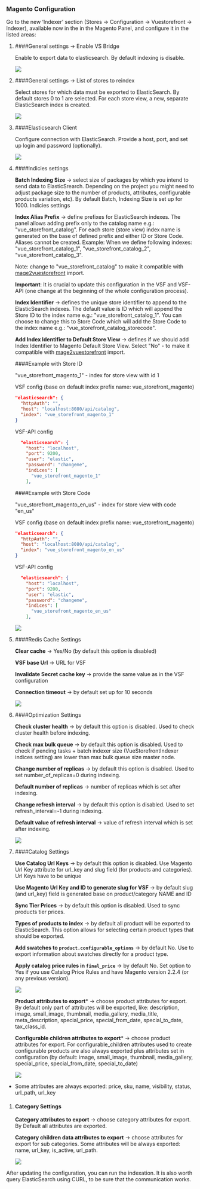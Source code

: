 ### Magento Configuration
Go to the new ‘Indexer’ section (Stores → Configuration → Vuestorefront → Indexer), available now in the in the Magento Panel, and configure it in the listed areas:
1. ####General settings → Enable VS Bridge
 
   Enable to export data to elasticsearch. By default indexing is disable.

    ![](./images/config-general-enable.png) 
 
1. ####General settings → List of stores to reindex
 
   Select stores for which data must be exported to ElasticSearch. By default stores 0 to 1 are selected. For each store view, a new, separate ElasticSearch index is created.

    ![](./images/config-general.png)

1. ####Elasticsearch Client

   Configure connection with ElasticSearch. Provide a host, port, and set up login and password (optionally).

   ![](./images/config-es.png)

1. ####Indicies settings
 
   **Batch Indexing Size** → select size of packages by which you intend to send data to ElasticSrearch. Depending on the project you might need to adjust package size to the number of products, attributes, configurable products variation, etc). By default Batch, Indexing Size is set up for 1000.
   Indicies settings
    
   **Index Alias Prefix** → define prefixes for ElasticSearch indexes. The panel allows adding prefix only to the catalog name e.g.: "vue_storefront_catalog". For each store (store view) index name is generated on the base of defined prefix and either ID or Store Code. Aliases cannot be created. 
   Example: When we define following indexes: "vue_storefront_catalog_1", "vue_storefront_catalog_2", "vue_storefront_catalog_3".
   
   Note: change to "vue_storefront_catalog" to make it compatible with [mage2vuestorefront](https://github.com/DivanteLtd/mage2vuestorefront/) import.
   
   **Important**: It is crucial to update this configuration in the VSF and VSF-API (one change at the beginning of the whole configuration process).

   **Index Identifier** → defines the unique store identifier to append to the ElasticSearch indexes. The default value is ID which will append the Store ID to the index name e.g.: "vue_storefront_catalog_1". You can choose to change this to Store Code which will add the Store Code to the index name e.g.: "vue_storefront_catalog_storecode".
   
   **Add Index Identifier to Default Store View** → defines if we should add Index Identifier to Magento Default Store View. Select "No" - to make it compatible with [mage2vuestorefront](https://github.com/DivanteLtd/mage2vuestorefront/) import. 
      
   ####Example with Store ID
  
   "vue_storefront_magento_1" - index for store view with id 1
   
   VSF config (base on default index prefix name: vue_storefront_magento)
    ```json
    "elasticsearch": {
      "httpAuth": "",
      "host": "localhost:8080/api/catalog",
      "index": "vue_storefront_magento_1"
    }
    ```
   
    VSF-API config
    ```json
      "elasticsearch": {
        "host": "localhost",
        "port": 9200,
        "user": "elastic",
        "password": "changeme",
        "indices": [
          "vue_storefront_magento_1"
        ],
    ```
   
   ####Example with Store Code
   
   "vue_storefront_magento_en_us" - index for store view with code "en_us"
   
   VSF config (base on default index prefix name: vue_storefront_magento)
    ```json
    "elasticsearch": {
      "httpAuth": "",
      "host": "localhost:8080/api/catalog",
      "index": "vue_storefront_magento_en_us"
    }
    ```
   
    VSF-API config
    ```json
      "elasticsearch": {
        "host": "localhost",
        "port": 9200,
        "user": "elastic",
        "password": "changeme",
        "indices": [
          "vue_storefront_magento_en_us"
        ],
    ```
   
   ![](./images/config-indices-settings.png)
   
1. ####Redis Cache Settings

    **Clear cache** → Yes/No (by default this option is disabled)
    
    **VSF base Url** → URL for VSF
 
    **Invalidate Secret cache key** → provide the same value as in the VSF configuration
 
    **Connection timeout** → by default set up for 10 seconds
    
    ![](./images/config-cache.png) 

1. ####Optimization Settings

    **Check cluster health** → by default this option is disabled. Used to check cluster health before indexing.
    
    **Check max bulk queue** → by default this option is disabled. Used to check if pending tasks + batch indexer size (VueStorefrontIndexer indices setting) are lower than max bulk queue size master node.
    
    **Change number of replicas** → by default this option is disabled. Used to set number_of_replicas=0 during indexing.
    
    **Default number of replicas** → number of replicas which is set after indexing.
    
    **Change refresh interval** → by default this option is disabled. Used to set refresh_interval=-1 during indexing.
    
    **Default value of refresh interval** → value of refresh interval which is set after indexing.
    
    ![](./images/optimization-settings.png)

1. ####Catalog Settings
    
    **Use Catalog Url Keys** → by default this option is disabled. Use Magento Url Key attribute for url_key and slug field (for products and categories). Url Keys have to be unique
    
    **Use Magento Url Key and ID to generate slug for VSF** -> by default slug (and url_key) field is generated base on product/category NAME and ID
    
    **Sync Tier Prices** → by default this option is disabled. Used to sync products tier prices. 
    
    **Types of products to index** → by default all product will be exported to ElasticSearch. This option allows for selecting certain product types that should be exported.
    
    **Add swatches to `product.configurable_options`** → by default No. Use to export information about swatches directly for a product type. 	 
    
    **Apply catalog price rules in `final_price`**  → by default No. Set option to Yes if you use Catalog Price Rules and have Magento version 2.2.4 (or any previous version).
    
    ![](./images/config-catalog.png)
    
    **Product attributes to export***  → choose product attributes for export.
    By default only part of attributes will be exported, like: description, image, small_image, thumbnail, 
    media_gallery, media_title, meta_description, special_price, special_from_date, special_to_date, tax_class_id.
    
    **Configurable children attributes to export***  → choose product attributes for export.
    For configurable_children attributes used to create configurable products are also always exported 
    plus attributes set in configuration (by default: image, small_image, thumbnail, media_gallery, special_price, special_from_date, special_to_date)
    
    ![](./images/config-attributes.png)

 * Some attributes are always exported: price, sku, name, visibility, status, url_path, url_key
 
 1. #### Category Settings
    **Category attributes to export**  → choose category attributes for export. By Default all attributes are exported.
    
    **Category children data attributes to export**  → choose attributes for export for sub categories. Some attributes will be always exported: name, url_key, is_active, url_path. 

    ![](./images/config-category.png)

After updating the configuration, you can run the indexation.
It is also worth query ElasticSearch using CURL, to be sure that the communication works.
